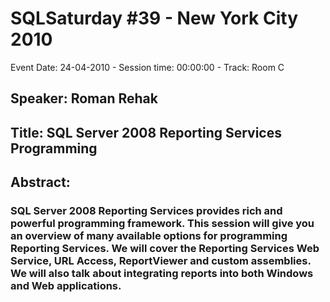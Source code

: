 # SQLSaturday #39 - New York City 2010
Event Date: 24-04-2010 - Session time: 00:00:00 - Track: Room C
## Speaker: Roman Rehak
## Title: SQL Server 2008 Reporting Services Programming
## Abstract:
### SQL Server 2008 Reporting Services provides rich and powerful programming framework. This session will give you an overview of many available options for programming Reporting Services. We will cover the Reporting Services Web Service, URL Access, ReportViewer and custom assemblies. We will also talk about integrating reports into both Windows and Web applications.


